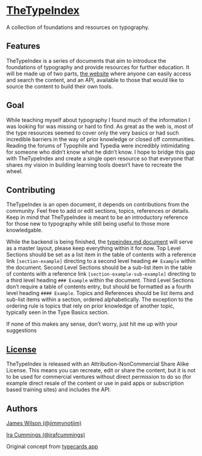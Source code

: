 # [TheTypeIndex][1]
A collection of foundations and resources on typography.

## Features
TheTypeIndex is a series of documents that aim to introduce the foundations of typography and provide resources for further education. It will be made up of two parts, [the website][1] where anyone can easily access and search the content, and an API, available to those that would like to source the content to build their own tools.

## Goal
While teaching myself about typography I found much of the information I was looking for was missing or hard to find. As great as the web is, most of the type resources seemed to cover only the very basics or had such incredible barriers in the way of prior knowledge or closed off communities. Reading the forums of Typophile and Typedia were incredibly intimidating for someone who didn’t know what he didn’t know. I hope to bridge this gap with TheTypeIndex and create a single open resource so that everyone that shares my vision in building learning tools doesn’t have to recreate the wheel.

## Contributing
TheTypeIndex is an open document, it depends on contributions from the community. Feel free to add or edit sections, topics, references or details. Keep in mind that TheTypeIndex is meant to be an introductory reference for those new to typography while still being useful to those more knowledgable.

While the backend is being finished, the [typeindex.md document][2] will serve as a master layout, please keep everything within it for now. Top Level Sections should be set as a list item in the table of contents with a reference link `[section-example]` directing to a second level heading `## Example` within the document. Second Level Sections should be a sub-list item in the table of contents with a reference link `[section-example-sub-example]` directing to a third level heading `### Example` within the document. Third Level Sections don’t require a table of contents entry, but should be formatted as a fourth level heading `#### Example`. Topics and References should be list items and sub-list items within a section, ordered alphabetically. The exception to the ordering rule is topics that rely on prior knowledge of another topic, typically seen in the Type Basics section.

If none of this makes any sense, don’t worry, just hit me up with your suggestions

## [License][3]
TheTypeIndex is released with an Attribution-NonCommercial Share Alike License. This means you can recreate, edit or share the content, but it is not to be used for commercial ventures without direct permission to do so (for example direct resale of the content or use in paid apps or subscription based training sites) and includes the API.

## Authors
[James Wilson (@jimmynotjim)][4]

[Ira Cummings (@irafcummings)][5]


Original concept from [typecards app][6]

[1]: http://thetypeindex.com
[2]: https://github.com/jimmynotjim/TheTypeIndex/blob/master/typeindex.md
[3]: http://creativecommons.org/licenses/by-nc-sa/3.0/
[4]: http://jimmynotjim.com
[5]: http://iracummings.com
[6]: http://typecardsapp.com
